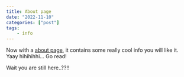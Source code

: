 ```yaml
---
title: About page
date: "2022-11-10"
categories: ["post"] 
tags:
    - info
---
```


Now with a [about page](https://thekitty.zone/about/), it contains some really cool info you will like it.\
Yaay hihihihhi... Go read!


<!--more-->

Wait you are still here..??!!
